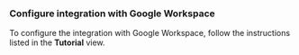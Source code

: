 ### Configure integration with Google Workspace

To configure the integration with Google Workspace, follow the instructions listed in the **Tutorial** view.
